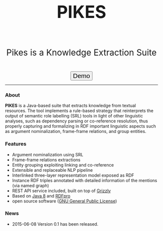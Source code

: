 <div class="row">
<br/>
<br/>
<div class="span12">
<div class="well sidebar" style="text-align: center">
<h1 style="font-size:400%">PIKES</h1><br/>
<p style="font-size:200%">Pikes is a Knowledge Extraction Suite</p><br/>
<form method="GET" action="https://knowledgestore2.fbk.eu/pikes-demo/">
    <button class="btn btn-primary btn-large" type="submit" style="font-size:150%">Demo</button>
</form>
</div>
</div>
</div>

---------------------------------------

### About

**PIKES** is a Java-based suite that extracts knowledge from textual resources.
The tool implements a rule-based strategy that reinterprets the output of semantic role labelling (SRL) tools in light
of other linguistic analyses, such as dependency parsing or co-reference resolution, thus properly capturing and
formalizing in RDF important linguistic aspects such as argument nominalization, frame-frame relations, and group
entities.

### Features

- Argument nominalization using SRL
- Frame-frame relations extractions
- Entity grouping exploiting linking and co-reference
- Extensible and replaceable NLP pipeline
- Interlinked three-layer representation model exposed as RDF
- Instance RDF triples annotated with detailed information of the mentions (via named graph)
- REST API service included, built on top of [Grizzly](https://grizzly.java.net/)
- Based on [Java 8](http://www.oracle.com/technetwork/java/javase/overview/java8-2100321.html) and [RDFpro](http://rdfpro.fbk.eu/)
- open source software ([GNU General Public License](http://www.gnu.org/licenses/gpl-3.0.html))

### News

- 2015-06-08 Version 0.1 has been released.